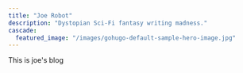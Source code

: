 ```yaml
---
title: "Joe Robot"
description: "Dystopian Sci-Fi fantasy writing madness."
cascade:
  featured_image: "/images/gohugo-default-sample-hero-image.jpg"
---
```


This is joe's blog
